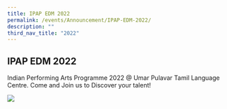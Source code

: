 ```yaml
---
title: IPAP EDM 2022
permalink: /events/Announcement/IPAP-EDM-2022/
description: ""
third_nav_title: "2022"
---
```


## IPAP EDM 2022

Indian Performing Arts Programme 2022 @ Umar Pulavar Tamil Language Centre. Come and Join us to Discover your talent!

![](/images/IPAP-EDM-2022-1024x744.jpeg)